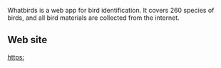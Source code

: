 Whatbirds is a web app for bird identification.
It covers 260 species of birds, and all bird materials are collected from the internet.

## Web site

[https:](https://www.whatbirds.com/)
